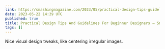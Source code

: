 ```yaml
---
link: https://smashingmagazine.com/2023/05/practical-design-tips-guidelines-beginner-designers/
date: 2023-05-22 14:39 UTC
published: true
title: Practical Design Tips And Guidelines For Beginner Designers — Smashing Magazine
tags: []
---
```


Nice visual design tweaks, like centering irregular images.
